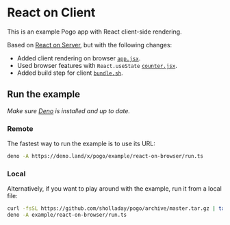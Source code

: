 # React on Client

This is an example Pogo app with React client-side rendering.

Based on [React on Server](../react-on-server), but with the following changes:
 - Added client rendering on browser [`app.jsx`](./client/app.jsx).
 - Used browser features with `React.useState` [`counter.jsx`](./client/counter.jsx).
 - Added build step for client [`bundle.sh`](./bundle.sh).

## Run the example

*Make sure [Deno](https://deno.land/) is installed and up to date.*

### Remote

The fastest way to run the example is to use its URL:

```sh
deno -A https://deno.land/x/pogo/example/react-on-browser/run.ts
```

### Local

Alternatively, if you want to play around with the example, run it from a local file:

```sh
curl -fsSL https://github.com/sholladay/pogo/archive/master.tar.gz | tar -xz --strip-components=1 'pogo-master/example'
deno -A example/react-on-browser/run.ts
```
